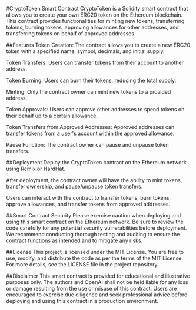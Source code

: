 #CryptoToken Smart Contract
CryptoToken is a Solidity smart contract that allows you to create your own ERC20 token on the Ethereum blockchain. This contract provides functionalities for minting new tokens, transferring tokens, burning tokens, approving allowances for other addresses, and transferring tokens on behalf of approved addresses.

##Features
Token Creation: The contract allows you to create a new ERC20 token with a specified name, symbol, decimals, and initial supply.

Token Transfers: Users can transfer tokens from their account to another address.

Token Burning: Users can burn their tokens, reducing the total supply.

Minting: Only the contract owner can mint new tokens to a provided address.

Token Approvals: Users can approve other addresses to spend tokens on their behalf up to a certain allowance.

Token Transfers from Approved Addresses: Approved addresses can transfer tokens from a user's account within the approved allowance.

Pause Function: The contract owner can pause and unpause token transfers.

##Deployment
Deploy the CryptoToken contract on the Ethereum network using Remix or HardHat.

After deployment, the contract owner will have the ability to mint tokens, transfer ownership, and pause/unpause token transfers.

Users can interact with the contract to transfer tokens, burn tokens, approve allowances, and transfer tokens from approved addresses.

##Smart Contract Security
Please exercise caution when deploying and using this smart contract on the Ethereum network. Be sure to review the code carefully for any potential security vulnerabilities before deployment. We recommend conducting thorough testing and auditing to ensure the contract functions as intended and to mitigate any risks.

##License
This project is licensed under the MIT License. You are free to use, modify, and distribute the code as per the terms of the MIT License. For more details, see the LICENSE file in the project repository.

##Disclaimer
This smart contract is provided for educational and illustrative purposes only. The authors and OpenAI shall not be held liable for any loss or damage resulting from the use or misuse of this contract. Users are encouraged to exercise due diligence and seek professional advice before deploying and using this contract in a production environment.
